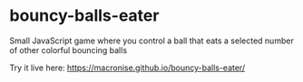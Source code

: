 # bouncy-balls-eater
Small JavaScript game where you control a ball that eats a selected number of other colorful bouncing balls

Try it live here: https://macronise.github.io/bouncy-balls-eater/
